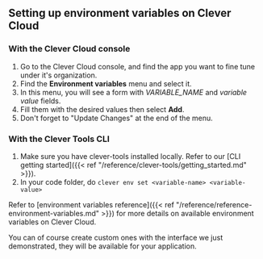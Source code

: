## Setting up environment variables on Clever Cloud

### With the Clever Cloud console

1. Go to the Clever Cloud console, and find the app you want to fine tune under it's organization.
2. Find the **Environment variables** menu and select it.
3. In this menu, you will see a form with *VARIABLE_NAME* and *variable value* fields.
4. Fill them with the desired values then select **Add**.
5. Don't forget to "Update Changes" at the end of the menu.

### With the Clever Tools CLI

1. Make sure you have clever-tools installed locally. Refer to our [CLI getting started]({{< ref "/reference/clever-tools/getting_started.md" >}}).
2. In your code folder, do `clever env set <variable-name> <variable-value>`

Refer to [environment variables reference]({{< ref "/reference/reference-environment-variables.md" >}}) for more details on available environment variables on Clever Cloud.

You can of course create custom ones with the interface we just demonstrated, they will be available for your application.
